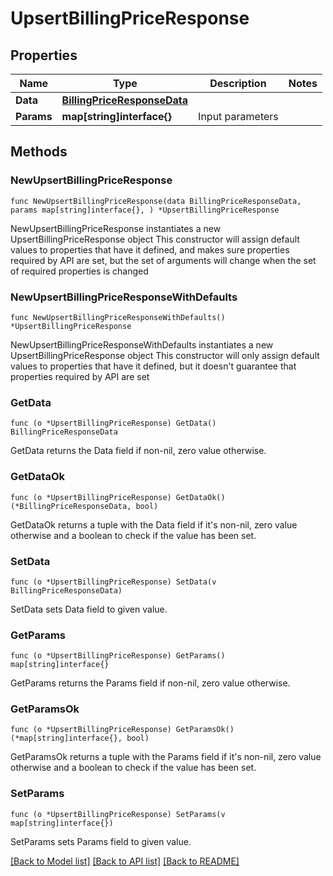 # UpsertBillingPriceResponse

## Properties

Name | Type | Description | Notes
------------ | ------------- | ------------- | -------------
**Data** | [**BillingPriceResponseData**](BillingPriceResponseData.md) |  | 
**Params** | **map[string]interface{}** | Input parameters | 

## Methods

### NewUpsertBillingPriceResponse

`func NewUpsertBillingPriceResponse(data BillingPriceResponseData, params map[string]interface{}, ) *UpsertBillingPriceResponse`

NewUpsertBillingPriceResponse instantiates a new UpsertBillingPriceResponse object
This constructor will assign default values to properties that have it defined,
and makes sure properties required by API are set, but the set of arguments
will change when the set of required properties is changed

### NewUpsertBillingPriceResponseWithDefaults

`func NewUpsertBillingPriceResponseWithDefaults() *UpsertBillingPriceResponse`

NewUpsertBillingPriceResponseWithDefaults instantiates a new UpsertBillingPriceResponse object
This constructor will only assign default values to properties that have it defined,
but it doesn't guarantee that properties required by API are set

### GetData

`func (o *UpsertBillingPriceResponse) GetData() BillingPriceResponseData`

GetData returns the Data field if non-nil, zero value otherwise.

### GetDataOk

`func (o *UpsertBillingPriceResponse) GetDataOk() (*BillingPriceResponseData, bool)`

GetDataOk returns a tuple with the Data field if it's non-nil, zero value otherwise
and a boolean to check if the value has been set.

### SetData

`func (o *UpsertBillingPriceResponse) SetData(v BillingPriceResponseData)`

SetData sets Data field to given value.


### GetParams

`func (o *UpsertBillingPriceResponse) GetParams() map[string]interface{}`

GetParams returns the Params field if non-nil, zero value otherwise.

### GetParamsOk

`func (o *UpsertBillingPriceResponse) GetParamsOk() (*map[string]interface{}, bool)`

GetParamsOk returns a tuple with the Params field if it's non-nil, zero value otherwise
and a boolean to check if the value has been set.

### SetParams

`func (o *UpsertBillingPriceResponse) SetParams(v map[string]interface{})`

SetParams sets Params field to given value.



[[Back to Model list]](../README.md#documentation-for-models) [[Back to API list]](../README.md#documentation-for-api-endpoints) [[Back to README]](../README.md)


